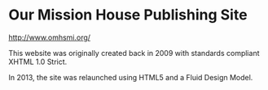 # Our Mission House Publishing Site #

http://www.omhsmi.org/  

This website was originally created back in 2009 with standards compliant XHTML 1.0 Strict.  

In 2013, the site was relaunched using HTML5 and a Fluid Design Model.